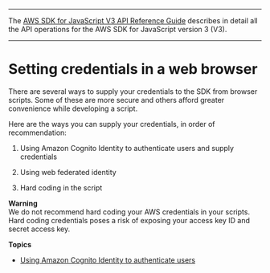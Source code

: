 --------

 The [AWS SDK for JavaScript V3 API Reference Guide](https://docs.aws.amazon.com/AWSJavaScriptSDK/v3/latest/index.html) describes in detail all the API operations for the AWS SDK for JavaScript version 3 \(V3\)\. 

--------

# Setting credentials in a web browser<a name="setting-credentials-browser"></a>

There are several ways to supply your credentials to the SDK from browser scripts\. Some of these are more secure and others afford greater convenience while developing a script\.

 Here are the ways you can supply your credentials, in order of recommendation:

1. Using Amazon Cognito Identity to authenticate users and supply credentials

1. Using web federated identity

1. Hard coding in the script

**Warning**  
We do not recommend hard coding your AWS credentials in your scripts\. Hard coding credentials poses a risk of exposing your access key ID and secret access key\.

**Topics**
+ [Using Amazon Cognito Identity to authenticate users](loading-browser-credentials-cognito.md)